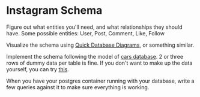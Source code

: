 # Instagram Schema

Figure out what entities you'll need, and what relationships they should have.  Some possible entities: User, Post, Comment, Like, Follow

Visualize the schema using [Quick Database Diagrams](https://www.quickdatabasediagrams.com/), or something similar.

Implement the schema following the model of [cars database](https://github.com/echoplatoonew/cars_database). 2 or three rows of dummy data per table is fine. If you don't want to make up the data yourself, you can try [this](https://www.mockaroo.com/).

When you have your postgres container running with your database, write a few queries against it to make sure everything is working.

